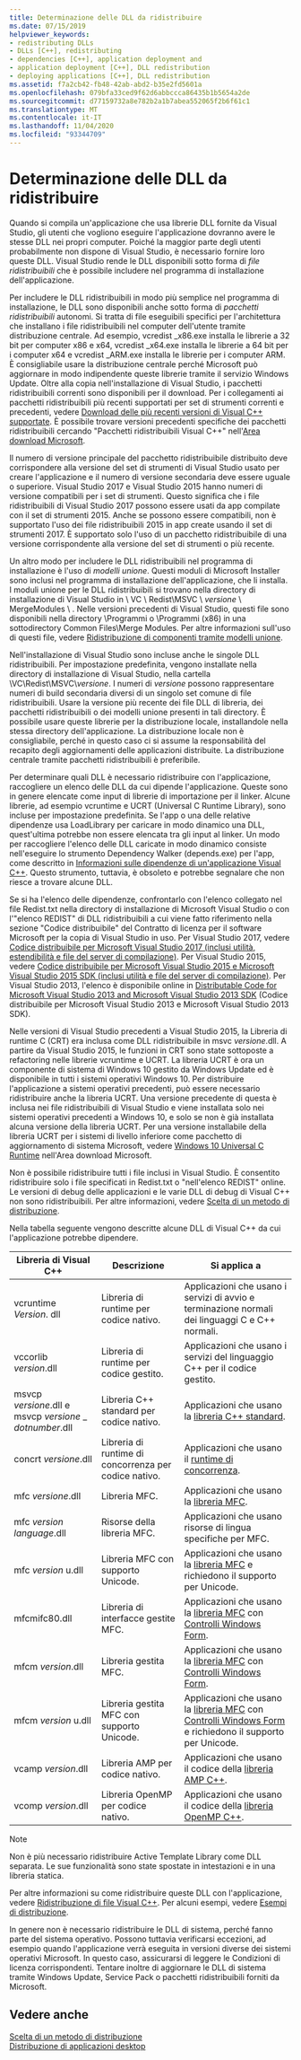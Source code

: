 ```yaml
---
title: Determinazione delle DLL da ridistribuire
ms.date: 07/15/2019
helpviewer_keywords:
- redistributing DLLs
- DLLs [C++], redistributing
- dependencies [C++], application deployment and
- application deployment [C++], DLL redistribution
- deploying applications [C++], DLL redistribution
ms.assetid: f7a2cb42-fb48-42ab-abd2-b35e2fd5601a
ms.openlocfilehash: 079bfa33ced9f62d6abbccca86435b1b5654a2de
ms.sourcegitcommit: d77159732a8e782b2a1b7abea552065f2b6f61c1
ms.translationtype: MT
ms.contentlocale: it-IT
ms.lasthandoff: 11/04/2020
ms.locfileid: "93344709"
---
```

# <a name="determining-which-dlls-to-redistribute"></a>Determinazione delle DLL da ridistribuire

Quando si compila un'applicazione che usa librerie DLL fornite da Visual Studio, gli utenti che vogliono eseguire l'applicazione dovranno avere le stesse DLL nei propri computer. Poiché la maggior parte degli utenti probabilmente non dispone di Visual Studio, è necessario fornire loro queste DLL. Visual Studio rende le DLL disponibili sotto forma di *file ridistribuibili* che è possibile includere nel programma di installazione dell'applicazione.

Per includere le DLL ridistribuibili in modo più semplice nel programma di installazione, le DLL sono disponibili anche sotto forma di *pacchetti ridistribuibili* autonomi. Si tratta di file eseguibili specifici per l'architettura che installano i file ridistribuibili nel computer dell'utente tramite distribuzione centrale. Ad esempio, vcredist \_x86.exe installa le librerie a 32 bit per computer x86 e x64, vcredist \_x64.exe installa le librerie a 64 bit per i computer x64 e vcredist \_ARM.exe installa le librerie per i computer ARM. È consigliabile usare la distribuzione centrale perché Microsoft può aggiornare in modo indipendente queste librerie tramite il servizio Windows Update. Oltre alla copia nell'installazione di Visual Studio, i pacchetti ridistribuibili correnti sono disponibili per il download. Per i collegamenti ai pacchetti ridistribuibili più recenti supportati per set di strumenti correnti e precedenti, vedere [Download delle più recenti versioni di Visual C++ supportate](https://support.microsoft.com/help/2977003/the-latest-supported-visual-c-downloads). È possibile trovare versioni precedenti specifiche dei pacchetti ridistribuibili cercando "Pacchetti ridistribuibili Visual C++" nell'[Area download Microsoft](https://go.microsoft.com/fwlink/p/?LinkId=158431).

Il numero di versione principale del pacchetto ridistribuibile distribuito deve corrispondere alla versione del set di strumenti di Visual Studio usato per creare l'applicazione e il numero di versione secondaria deve essere uguale o superiore. Visual Studio 2017 e Visual Studio 2015 hanno numeri di versione compatibili per i set di strumenti. Questo significa che i file ridistribuibili di Visual Studio 2017 possono essere usati da app compilate con il set di strumenti 2015. Anche se possono essere compatibili, non è supportato l'uso dei file ridistribuibili 2015 in app create usando il set di strumenti 2017. È supportato solo l'uso di un pacchetto ridistribuibile di una versione corrispondente alla versione del set di strumenti o più recente.

Un altro modo per includere le DLL ridistribuibili nel programma di installazione è l'uso di *modelli unione*. Questi moduli di Microsoft Installer sono inclusi nel programma di installazione dell'applicazione, che li installa. I moduli unione per le DLL ridistribuibili si trovano nella directory di installazione di Visual Studio in \\ VC \\ Redist\MSVC \\ *versione* \\ MergeModules \\ . Nelle versioni precedenti di Visual Studio, questi file sono disponibili nella directory \\Programmi o \\Programmi (x86) in una sottodirectory Common Files\\Merge Modules. Per altre informazioni sull'uso di questi file, vedere [Ridistribuzione di componenti tramite modelli unione](redistributing-components-by-using-merge-modules.md).

Nell'installazione di Visual Studio sono incluse anche le singole DLL ridistribuibili. Per impostazione predefinita, vengono installate nella directory di installazione di Visual Studio, nella cartella \\VC\\Redist\\MSVC\\*versione*. I numeri di *versione* possono rappresentare numeri di build secondaria diversi di un singolo set comune di file ridistribuibili. Usare la versione più recente dei file DLL di libreria, dei pacchetti ridistribuibili o dei modelli unione presenti in tali directory. È possibile usare queste librerie per la distribuzione locale, installandole nella stessa directory dell'applicazione. La distribuzione locale non è consigliabile, perché in questo caso ci si assume la responsabilità del recapito degli aggiornamenti delle applicazioni distribuite. La distribuzione centrale tramite pacchetti ridistribuibili è preferibile.

Per determinare quali DLL è necessario ridistribuire con l'applicazione, raccogliere un elenco delle DLL da cui dipende l'applicazione. Queste sono in genere elencate come input di librerie di importazione per il linker. Alcune librerie, ad esempio vcruntime e UCRT (Universal C Runtime Library), sono incluse per impostazione predefinita. Se l'app o una delle relative dipendenze usa LoadLibrary per caricare in modo dinamico una DLL, quest'ultima potrebbe non essere elencata tra gli input al linker. Un modo per raccogliere l'elenco delle DLL caricate in modo dinamico consiste nell'eseguire lo strumento Dependency Walker (depends.exe) per l'app, come descritto in [Informazioni sulle dipendenze di un'applicazione Visual C++](understanding-the-dependencies-of-a-visual-cpp-application.md). Questo strumento, tuttavia, è obsoleto e potrebbe segnalare che non riesce a trovare alcune DLL.

Se si ha l'elenco delle dipendenze, confrontarlo con l'elenco collegato nel file Redist.txt nella directory di installazione di Microsoft Visual Studio o con l'"elenco REDIST" di DLL ridistribuibili a cui viene fatto riferimento nella sezione "Codice distribuibile" del Contratto di licenza per il software Microsoft per la copia di Visual Studio in uso. Per Visual Studio 2017, vedere [Codice distribuibile per Microsoft Visual Studio 2017 (inclusi utilità, estendibilità e file del server di compilazione)](/visualstudio/productinfo/2017-redistribution-vs). Per Visual Studio 2015, vedere [Codice distribuibile per Microsoft Visual Studio 2015 e Microsoft Visual Studio 2015 SDK (inclusi utilità e file del server di compilazione)](/visualstudio/productinfo/2015-redistribution-vs). Per Visual Studio 2013, l'elenco è disponibile online in [Distributable Code for Microsoft Visual Studio 2013 and Microsoft Visual Studio 2013 SDK](/visualstudio/productinfo/2013-redistribution-vs) (Codice distribuibile per Microsoft Visual Studio 2013 e Microsoft Visual Studio 2013 SDK).

Nelle versioni di Visual Studio precedenti a Visual Studio 2015, la Libreria di runtime C (CRT) era inclusa come DLL ridistribuibile in msvc *versione*.dll. A partire da Visual Studio 2015, le funzioni in CRT sono state sottoposte a refactoring nelle librerie vcruntime e UCRT. La libreria UCRT è ora un componente di sistema di Windows 10 gestito da Windows Update ed è disponibile in tutti i sistemi operativi Windows 10. Per distribuire l'applicazione a sistemi operativi precedenti, può essere necessario ridistribuire anche la libreria UCRT. Una versione precedente di questa è inclusa nei file ridistribuibili di Visual Studio e viene installata solo nei sistemi operativi precedenti a Windows 10, e solo se non è già installata alcuna versione della libreria UCRT. Per una versione installabile della libreria UCRT per i sistemi di livello inferiore come pacchetto di aggiornamento di sistema Microsoft, vedere [Windows 10 Universal C Runtime](https://www.microsoft.com/download/details.aspx?id=48234) nell'Area download Microsoft.

Non è possibile ridistribuire tutti i file inclusi in Visual Studio. È consentito ridistribuire solo i file specificati in Redist.txt o "nell'elenco REDIST" online. Le versioni di debug delle applicazioni e le varie DLL di debug di Visual C++ non sono ridistribuibili. Per altre informazioni, vedere [Scelta di un metodo di distribuzione](choosing-a-deployment-method.md).

Nella tabella seguente vengono descritte alcune DLL di Visual C++ da cui l'applicazione potrebbe dipendere.

|Libreria di Visual C++|Descrizione|Si applica a|
|--------------------------|-----------------|----------------|
|vcruntime *Version*. dll|Libreria di runtime per codice nativo.|Applicazioni che usano i servizi di avvio e terminazione normali dei linguaggi C e C++ normali.|
|vccorlib *version*.dll|Libreria di runtime per codice gestito.|Applicazioni che usano i servizi del linguaggio C++ per il codice gestito.|
|msvcp *versione*.dll e msvcp *versione* _ *dotnumber*.dll|Libreria C++ standard per codice nativo.|Applicazioni che usano la [libreria C++ standard](../standard-library/cpp-standard-library-reference.md).|
|concrt *versione*.dll|Libreria di runtime di concorrenza per codice nativo.|Applicazioni che usano il [runtime di concorrenza](../parallel/concrt/concurrency-runtime.md).|
|mfc *versione*.dll|Libreria MFC.|Applicazioni che usano la [libreria MFC](../mfc/mfc-desktop-applications.md).|
|mfc *version* *language*.dll|Risorse della libreria MFC.|Applicazioni che usano risorse di lingua specifiche per MFC.|
|mfc *version* u.dll|Libreria MFC con supporto Unicode.|Applicazioni che usano la [libreria MFC](../mfc/mfc-desktop-applications.md) e richiedono il supporto per Unicode.|
|mfcmifc80.dll|Libreria di interfacce gestite MFC.|Applicazioni che usano la [libreria MFC](../mfc/mfc-desktop-applications.md) con [Controlli Windows Form](/dotnet/framework/winforms/controls/index).|
|mfcm *version*.dll|Libreria gestita MFC.|Applicazioni che usano la [libreria MFC](../mfc/mfc-desktop-applications.md) con [Controlli Windows Form](/dotnet/framework/winforms/controls/index).|
|mfcm *version* u.dll|Libreria gestita MFC con supporto Unicode.|Applicazioni che usano la [libreria MFC](../mfc/mfc-desktop-applications.md) con [Controlli Windows Form](/dotnet/framework/winforms/controls/index) e richiedono il supporto per Unicode.|
|vcamp *version*.dll|Libreria AMP per codice nativo.|Applicazioni che usano il codice della [libreria AMP C++](../parallel/amp/cpp-amp-cpp-accelerated-massive-parallelism.md).|
|vcomp *version*.dll|Libreria OpenMP per codice nativo.|Applicazioni che usano il codice della [libreria OpenMP C++](../parallel/openmp/openmp-in-visual-cpp.md).|

> [!NOTE]
> Non è più necessario ridistribuire Active Template Library come DLL separata. Le sue funzionalità sono state spostate in intestazioni e in una libreria statica.

Per altre informazioni su come ridistribuire queste DLL con l'applicazione, vedere [Ridistribuzione di file Visual C++](redistributing-visual-cpp-files.md). Per alcuni esempi, vedere [Esempi di distribuzione](deployment-examples.md).

In genere non è necessario ridistribuire le DLL di sistema, perché fanno parte del sistema operativo. Possono tuttavia verificarsi eccezioni, ad esempio quando l'applicazione verrà eseguita in versioni diverse dei sistemi operativi Microsoft. In questo caso, assicurarsi di leggere le Condizioni di licenza corrispondenti. Tentare inoltre di aggiornare le DLL di sistema tramite Windows Update, Service Pack o pacchetti ridistribuibili forniti da Microsoft.

## <a name="see-also"></a>Vedere anche

[Scelta di un metodo di distribuzione](choosing-a-deployment-method.md)<br/>
[Distribuzione di applicazioni desktop](deploying-native-desktop-applications-visual-cpp.md)
